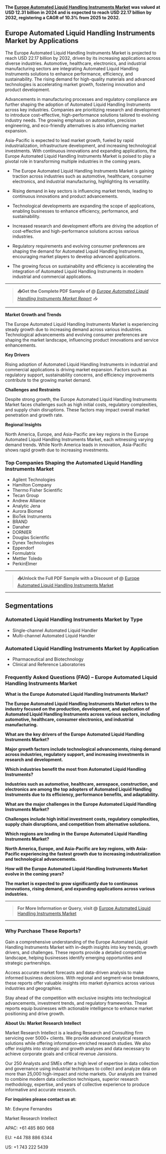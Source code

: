<p><strong>The <a href="https://www.marketresearchintellect.com/download-sample/?rid=1031715&amp;utm_source=Pulse-April-Europe&amp;utm_medium=852">Europe Automated Liquid Handling Instruments Market</a> was valued at USD 12.31 billion in 2024 and is expected to reach USD 22.17 billion by 2032, registering a CAGR of 10.3% from 2025 to 2032.</strong></p><h2>Europe Automated Liquid Handling Instruments Market by Applications&nbsp;</h2><p><p>The Europe Automated Liquid Handling Instruments Market is projected to reach USD 22.17 billion by 2032, driven by its increasing applications across diverse industries. Automotive, healthcare, electronics, and industrial manufacturing sectors are integrating Automated Liquid Handling Instruments solutions to enhance performance, efficiency, and sustainability. The rising demand for high-quality materials and advanced technologies is accelerating market growth, fostering innovation and product development.</p><p>Advancements in manufacturing processes and regulatory compliance are further shaping the adoption of Automated Liquid Handling Instruments across key industries. Companies are prioritizing research and development to introduce cost-effective, high-performance solutions tailored to evolving industry needs. The growing emphasis on automation, precision engineering, and eco-friendly alternatives is also influencing market expansion.</p><p>Asia-Pacific is expected to lead market growth, fueled by rapid industrialization, infrastructure development, and increasing technological investments. With continuous innovations and expanding applications, the Europe Automated Liquid Handling Instruments Market is poised to play a pivotal role in transforming multiple industries in the coming years.</p></p><ul><li><p>The Europe Automated Liquid Handling Instruments Market is gaining traction across industries such as automotive, healthcare, consumer electronics, and industrial manufacturing, highlighting its versatility.</p></li><li><p>Rising demand in key sectors is influencing market trends, leading to continuous innovations and product advancements.</p></li><li><p>Technological developments are expanding the scope of applications, enabling businesses to enhance efficiency, performance, and sustainability.</p></li><li><p>Increased research and development efforts are driving the adoption of cost-effective and high-performance solutions across various industries.</p></li><li><p>Regulatory requirements and evolving consumer preferences are shaping the demand for Automated Liquid Handling Instruments, encouraging market players to develop advanced applications.</p></li><li><p>The growing focus on sustainability and efficiency is accelerating the integration of Automated Liquid Handling Instruments in modern industrial and commercial applications.</p></li></ul><hr /><blockquote><p><strong><span class="font-[700]">📥Get the Complete PDF Sample of @ </span></strong><em><span class="font-[700]"><a href="https://www.marketresearchintellect.com/download-sample/?rid=1031715&amp;utm_source=Pulse-April-Europe&amp;utm_medium=852" target="_blank" data-tracking-control-name="article-ssr-frontend-pulse_little-text-block" data-tracking-will-navigate="" data-test-link="">Europe Automated Liquid Handling Instruments Market Report</a>&nbsp;📥</span></em></p></blockquote><hr /><p class="" data-start="77" data-end="360"><strong data-start="77" data-end="105">Market Growth and Trends</strong></p><p class="" data-start="77" data-end="360">The Europe Automated Liquid Handling Instruments Market is experiencing steady growth due to increasing demand across various industries. Technological advancements and evolving consumer preferences are shaping the market landscape, influencing product innovations and service enhancements.</p><p class="" data-start="362" data-end="606"><strong data-start="362" data-end="377">Key Drivers</strong></p><p class="" data-start="362" data-end="606">Rising adoption of Automated Liquid Handling Instruments in industrial and commercial applications is driving market expansion. Factors such as regulatory support, sustainability concerns, and efficiency improvements contribute to the growing market demand.</p><p class="" data-start="608" data-end="849"><strong data-start="608" data-end="637">Challenges and Restraints</strong></p><p class="" data-start="608" data-end="849">Despite strong growth, the Europe Automated Liquid Handling Instruments Market faces challenges such as high initial costs, regulatory complexities, and supply chain disruptions. These factors may impact overall market penetration and growth rate.</p><p class="" data-start="851" data-end="1095"><strong data-start="851" data-end="872">Regional Insights</strong></p><p class="" data-start="851" data-end="1095">North America, Europe, and Asia-Pacific are key regions in the Europe Automated Liquid Handling Instruments Market, each witnessing varying demand trends. While North America leads in innovation, Asia-Pacific shows rapid growth due to increasing investments.</p><p><h3>Top Companies Shaping the Automated Liquid Handling Instruments Market </h3><ul><li>Agilent Technologies</li><li>Hamilton Company</li><li>Thermo Fisher Scientific</li><li>Tecan Group</li><li>Andrew Alliance</li><li>Analytic Jena</li><li>Aurora Biomed</li><li>BioTek Instruments</li><li>BRAND</li><li>Danaher</li><li>DORNIER</li><li>Douglas Scientific</li><li>Dynex Technologies</li><li>Eppendorf</li><li>Formulatrix</li><li>Mettler Toledo</li><li>PerkinElmer</li></ul></p><hr /><blockquote><p><strong>📥Unlock the Full PDF Sample with a Discount of @</strong> <a href="https://www.marketresearchintellect.com/ask-for-discount/?rid=1031715&amp;utm_source=Pulse-April-Europe&amp;utm_medium=852">Europe Automated Liquid Handling Instruments Market</a></p></blockquote><hr /><p><h2>Segmentations</h2><h3>Automated Liquid Handling Instruments Market by Type</h3><ul><li>Single-channel Automated Liquid Handler</li><li> Multi-channel Automated Liquid Handler</li></ul><h3>Automated Liquid Handling Instruments Market by Application</h3><ul><li>Pharmaceutical and Biotechnology</li><li> Clinical and Reference Laboratories</li></ul></p><h3><strong>Frequently Asked Questions (FAQ) &ndash; Europe Automated Liquid Handling Instruments Market</strong></h3><p><strong>What is the Europe Automated Liquid Handling Instruments Market?</strong></p><p><strong>The Europe Automated Liquid Handling Instruments Market refers to the industry focused on the production, development, and application of Automated Liquid Handling Instruments across various sectors, including automotive, healthcare, consumer electronics, and industrial manufacturing.</strong></p><p><strong>What are the key drivers of the Europe Automated Liquid Handling Instruments Market?</strong></p><p><strong>Major growth factors include technological advancements, rising demand across industries, regulatory support, and increasing investments in research and development.</strong></p><p><strong>Which industries benefit the most from Automated Liquid Handling Instruments?</strong></p><p><strong>Industries such as automotive, healthcare, aerospace, construction, and electronics are among the top adopters of Automated Liquid Handling Instruments due to its efficiency, performance benefits, and adaptability.</strong></p><p><strong>What are the major challenges in the Europe Automated Liquid Handling Instruments Market?</strong></p><p><strong>Challenges include high initial investment costs, regulatory complexities, supply chain disruptions, and competition from alternative solutions.</strong></p><p><strong>Which regions are leading in the Europe Automated Liquid Handling Instruments Market?</strong></p><p><strong>North America, Europe, and Asia-Pacific are key regions, with Asia-Pacific experiencing the fastest growth due to increasing industrialization and technological advancements.</strong></p><p><strong>How will the Europe Automated Liquid Handling Instruments Market evolve in the coming years?</strong></p><p><strong>The market is expected to grow significantly due to continuous innovations, rising demand, and expanding applications across various industries.</strong></p><hr /><blockquote><p><span class="font-[700]"><strong>For More Information or Query, visit&nbsp;@</strong>&nbsp;</span><span class="font-[700]"><a href="https://www.marketresearchintellect.com/product/automated-liquid-handling-instruments-market/?utm_source=Linkedin&utm_medium=852" target="_blank" data-tracking-control-name="article-ssr-frontend-pulse_little-text-block" data-tracking-will-navigate="" data-test-link="">Europe Automated Liquid Handling Instruments Market</a></span></p></blockquote><hr /><h3><strong data-start="0" data-end="31">Why Purchase These Reports?</strong></h3><p class="" data-start="35" data-end="297">Gain a comprehensive understanding of the Europe Automated Liquid Handling Instruments Market with in-depth insights into key trends, growth drivers, and challenges. These reports provide a detailed competitive landscape, helping businesses identify emerging opportunities and strategic partnerships.</p><p class="" data-start="299" data-end="540">Access accurate market forecasts and data-driven analysis to make informed business decisions. With regional and segment-wise breakdowns, these reports offer valuable insights into market dynamics across various industries and geographies.</p><p class="" data-start="542" data-end="784">Stay ahead of the competition with exclusive insights into technological advancements, investment trends, and regulatory frameworks. These reports equip businesses with actionable intelligence to enhance market positioning and drive growth.</p><p><strong><span class="font-[700]">About Us: Market Research Intellect</span></strong></p><p><span class="">Market Research Intellect is a leading Research and Consulting firm servicing over 5000+ clients. We provide advanced analytical research solutions while offering information-enriched research studies.&nbsp;</span>We also offer insights into strategic and growth analyses and data necessary to achieve corporate goals and critical revenue Janisions.</p><p><span class="">Our 250 Analysts and SMEs offer a high level of expertise in data collection and governance using industrial techniques to collect and analyze data on more than 25,000 high-impact and niche markets. Our analysts are trained to combine modern data collection techniques, superior research methodology, expertise, and years of collective experience to produce informative and accurate research.</span></p><p><strong>For inquiries please contact us at:</strong></p><p>Mr. Edwyne Fernandes</p><p>Market Research Intellect</p><p>APAC: +61 485 860 968</p><p>EU: +44 788 886 6344</p><p>US: +1 743 222 5439</p>